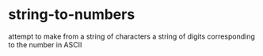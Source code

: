 # string-to-numbers
attempt to make from a string of characters a string of digits corresponding to the number in ASCII
